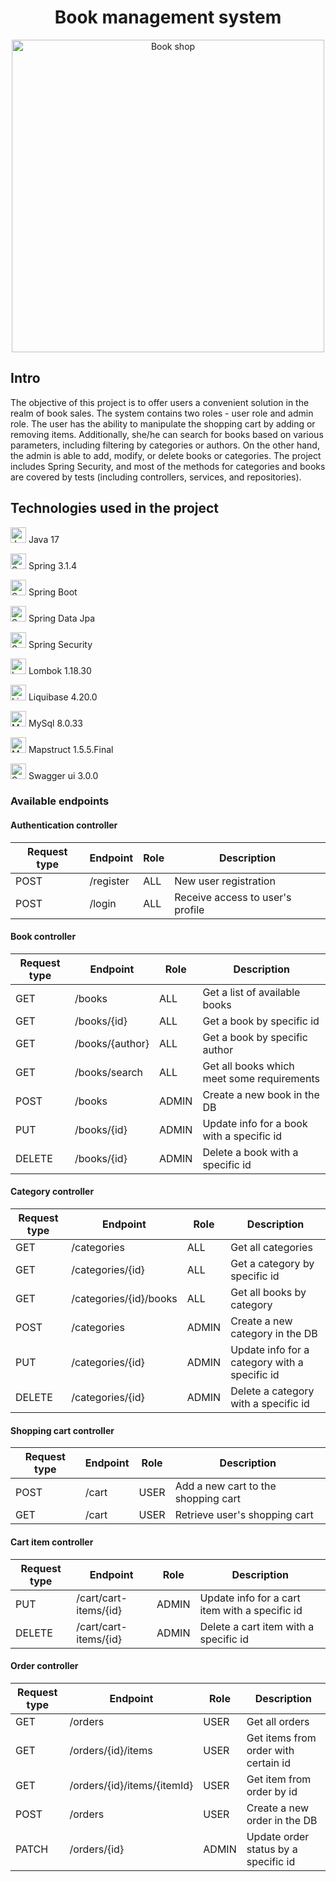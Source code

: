 <h1 align="center">
Book management system
</h1>
<p align="center">
    <img width="500" src="https://img.freepik.com/free-vector/hand-drawn-flat-design-stack-books_23-2149342941.jpg" alt="Book shop">
  
## Intro
The objective of this project is to offer users a convenient solution in the realm of book sales. 
The system contains two roles - user role and admin role. The user has the ability to manipulate the shopping cart by adding or removing items. Additionally, she/he can search for books based on various parameters, including filtering by categories or authors. On the other hand, the admin is able to add, modify, or delete books or categories. The project includes Spring Security, and most of the methods for categories and books are covered by tests (including controllers, services, and repositories).
## Technologies used in the project
<p align="left">
    <img width="25" src="https://upload.wikimedia.org/wikipedia/uk/8/85/%D0%9B%D0%BE%D0%B3%D0%BE%D1%82%D0%B8%D0%BF_Java.png" alt="Java Logo">
    Java 17
</p>

<p align="left">
    <img width="25" src="https://encrypted-tbn0.gstatic.com/images?q=tbn:ANd9GcQwsq-7f5BWyog4cdeT1sQaYLVzhJ0o37Up8TjHvVU08WUgfyyMMRMHTVwJ5XReSjyhZa0&usqp=CAU" alt="Spring logo">
    Spring 3.1.4
</p>

<p align="left">
    <img width="25" src="https://pbs.twimg.com/profile_images/1235868806079057921/fTL08u_H_400x400.png" alt="Spring Boot logo">
    Spring Boot
</p>

<p align="left">
    <img width="25" src="https://pbs.twimg.com/profile_images/1235945452304031744/w55Uc_O9_400x400.png" alt="Spring Data Jpa logo">
    Spring Data Jpa
</p>

<p align="left">
    <img width="25" src="https://pbs.twimg.com/profile_images/1235983944463585281/AWCKLiJh_400x400.png" alt="Spring Security logo">
    Spring Security
</p>

<p align="left">
    <img width="25" src="https://blog.kakaocdn.net/dn/bA0QdM/btqQCzxS7vv/RTB3bbZsu7EMKPBefuTn80/img.jpg" alt="Lombok logo">
    Lombok 1.18.30
</p>

<p align="left">
    <img width="25" src="https://dashboard.snapcraft.io/site_media/appmedia/2020/08/liquibase.jpeg.png" alt="Liquibase logo">
    Liquibase 4.20.0
</p>

<p align="left">
    <img width="25" src="https://logowik.com/content/uploads/images/mysql8604.logowik.com.webp" alt="MySql logo">
    MySql 8.0.33
</p>

<p align="left">
     <img width="25" src="https://mapstruct.github.io/mapstruct.org.new/images/favicon.ico" alt="Mapstruct logo">
    Mapstruct 1.5.5.Final
</p>

<p align="left">
     <img width="25" src="https://seeklogo.com/images/S/swagger-logo-A49F73BAF4-seeklogo.com.png" alt="Swagger logo">
    Swagger ui 3.0.0
</p>

### Available endpoints
#### Authentication controller

| Request type | Endpoint                     | Role  | Description                                                          |
|--------------|------------------------------|-------|----------------------------------------------------------------------|
| POST         | /register                    | ALL   | New user registration                                                |
| POST         | /login                       | ALL   | Receive access to user's profile                                     |

#### Book controller

| Request type | Endpoint                      | Role  | Description                                                         |
|--------------|-------------------------------|-------|---------------------------------------------------------------------|
| GET          | /books                        | ALL   | Get a list of available books                                       |
| GET          | /books/{id}                   | ALL   | Get a book by specific id                                           |
| GET          | /books/{author}               | ALL   | Get a book by specific author                                       |
| GET          | /books/search                 | ALL   | Get all books which meet some requirements                          |
| POST         | /books                        | ADMIN | Create a new book in the DB                                         |
| PUT          | /books/{id}                   | ADMIN | Update info for a book with a specific id                           |
| DELETE       | /books/{id}                   | ADMIN | Delete a book with a specific id                                    |

#### Category controller

| Request type | Endpoint                      | Role  | Description                                                         |
|--------------|-------------------------------|-------|---------------------------------------------------------------------|
| GET          | /categories                   | ALL   | Get all categories                                                  |
| GET          | /categories/{id}              | ALL   | Get a category by specific id                                       |
| GET          | /categories/{id}/books        | ALL   | Get all books by category                                           |
| POST         | /categories                   | ADMIN | Create a new category in the DB                                     |
| PUT          | /categories/{id}              | ADMIN | Update info for a category with a specific id                       |
| DELETE       | /categories/{id}              | ADMIN | Delete a category with a specific id                                |

#### Shopping cart controller

| Request type | Endpoint                      | Role  | Description                                                         |
|--------------|-------------------------------|-------|---------------------------------------------------------------------|
| POST         | /cart                         | USER  | Add a new cart to the shopping cart                                 |
| GET          | /cart                         | USER  | Retrieve user's shopping cart                                       |

#### Cart item controller

| Request type | Endpoint                      | Role  | Description                                                         |
|--------------|-------------------------------|-------|---------------------------------------------------------------------|
| PUT          | /cart/cart-items/{id}         | ADMIN | Update info for a cart item with a specific id                      |
| DELETE       | /cart/cart-items/{id}         | ADMIN | Delete a cart item with a specific id                               |

#### Order controller

| Request type | Endpoint                      | Role  | Description                                                         |
|--------------|-------------------------------|-------|---------------------------------------------------------------------|
| GET          | /orders                       | USER  | Get all orders                                                      |
| GET          | /orders/{id}/items            | USER  | Get items from order with certain id                                |
| GET          | /orders/{id}/items/{itemId}   | USER  | Get item from order by id                                           |
| POST         | /orders                       | USER  | Create a new order in the DB                                        |
| PATCH        | /orders/{id}                  | ADMIN | Update order status by a specific id                                |

